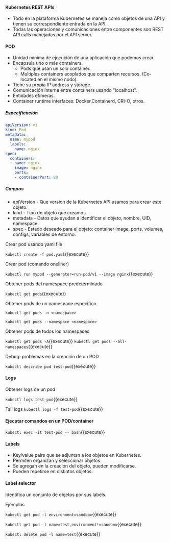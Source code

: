 #### Kubernetes REST APIs

- Todo en la plataforma Kubernetes se maneja como objetos de una API y tienen su correspondiente entrada en la API.
- Todas las operaciones y comunicaciones entre componentes son REST API calls manejadas por el API server.

#### POD

- Unidad mínima de ejecución de una aplicación que podemos crear.
- Encapsula uno o más containers.
  - Pods que usan un solo container.
  - Multiples containers acoplados que comparten recursos. (Co-located en el mismo nodo).
- Tiene su propia IP address y storage.
- Comunicación interna entre containers usando "localhost".
- Entidades efimeras.
- Container runtime interfaces: Docker,Containerd, CRI-O, otros.

##### Especificación

```yaml
apiVersion: v1
kind: Pod
metadata:
  name: mypod
  labels:
    name: nginx
spec:
  containers:
  - name: nginx
    image: nginx
    ports:
    - containerPort: 80
```

##### Campos

- apiVersion - Que version de la Kubernetes API usamos para crear este objeto.
- kind - Tipo de objeto que creamos.
- metadata - Datos que ayudan a identificar el objeto, nombre, UID, namespace.
- spec - Estado deseado para el objeto: container image, ports, volumes, configs, variables de entorno.

Crear pod usando yaml file

`kubectl create -f pod.yaml`{{execute}}

Crear pod (comando oneliner)

`kubectl run mypod --generator=run-pod/v1 --image nginx`{{execute}}

Obtener pods del namespace predeterminado

`kubectl get pods`{{execute}}

Obtener pods de un namespace especifico

`kubectl get pods -n <namespace>`

`kubectl get pods --namespace <namespace>`

Obtener pods de todos los namespaces

`kubectl get pods -A`{{execute}}
`kubectl get pods --all-namespaces`{{execute}}

Debug: problemas en la creación de un POD

`kubectl describe pod test-pod`{{execute}}

#### Logs

Obtener logs de un pod

`kubectl logs test-pod`{{execute}}

Tail logs
`kubectl logs -f test-pod`{{execute}}

#### Ejecutar comandos en un POD/container

`kubectl exec -it test-pod -- bash`{{execute}}

#### Labels

- Key/value pairs que se adjuntan a los objetos en Kubernetes.
- Permiten organizan y seleccionar objetos.
- Se agregan en la creación del objeto, pueden modificarse.
- Pueden repetirse en distintos objetos.

#### Label selector

Identifica un conjunto de objetos por sus labels.

Ejemplos

`kubectl get pod -l environment=sandbox`{{execute}}

`kubectl get pod -l name=test,environment!=sandbox`{{execute}}

`kubectl delete pod -l name=test`{{execute}}
